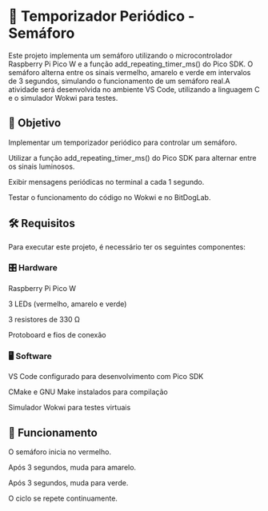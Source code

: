 # 🚦 Temporizador Periódico - Semáforo

Este projeto implementa um semáforo utilizando o microcontrolador Raspberry Pi Pico W e a função add_repeating_timer_ms() do Pico SDK. O semáforo alterna entre os sinais vermelho, amarelo e verde em intervalos de 3 segundos, simulando o funcionamento de um semáforo real.A atividade será desenvolvida no ambiente VS Code, utilizando a linguagem C e o simulador Wokwi para testes.

## 📌 Objetivo

Implementar um temporizador periódico para controlar um semáforo.

Utilizar a função add_repeating_timer_ms() do Pico SDK para alternar entre os sinais luminosos.

Exibir mensagens periódicas no terminal a cada 1 segundo.

Testar o funcionamento do código no Wokwi e no BitDogLab.

## 🛠 Requisitos

Para executar este projeto, é necessário ter os seguintes componentes:

### 🎛 Hardware

Raspberry Pi Pico W

3 LEDs (vermelho, amarelo e verde)

3 resistores de 330 Ω

Protoboard e fios de conexão

### 🖥 Software

VS Code configurado para desenvolvimento com Pico SDK

CMake e GNU Make instalados para compilação

Simulador Wokwi para testes virtuais

## 🔧 Funcionamento

O semáforo inicia no vermelho.

Após 3 segundos, muda para amarelo.

Após 3 segundos, muda para verde.

O ciclo se repete continuamente.

